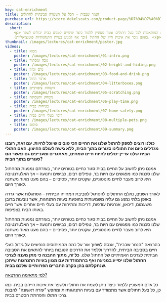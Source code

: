 ```yaml
---
key: cat-enrichment
title: הנמר שבבית - הכל על העשרה סביבתית לחתולים
purchase_url: https://store.dekelscats.com/product-page/%D7%94%D7%A0%D7%9E%D7%A8-%D7%A9%D7%91%D7%91%D7%99%D7%AA-%D7%94%D7%9B%D7%9C-%D7%A2%D7%9C-%D7%94%D7%A2%D7%A9%D7%A8%D7%94-%D7%A1%D7%91%D7%99%D7%91%D7%AA%D7%99%D7%AA-%D7%9C%D7%97%D7%AA%D7%95%D7%9C%D7%99%D7%9D-%D7%94%D7%A8%D7%A6%D7%90%D7%94-%D7%9E%D7%95%D7%A7%D7%9C%D7%98%D7%AA
description:
  short:
    <p> סדרת הרצאות המותאמות לכל בעל חתולים אשר מעוניין ללמוד כיצד שינויים קטנים בבית יכולים לשפר
    באופן ניכר את איכות חייו של החתול (וכך אף למנוע בעיות התנהגותיות פוטנציאליות). </p>
thumbnail: /images/lectures/cat-enrichment/poster.jpg
videos:
  - title: מבוא
    poster: /images/lectures/cat-enrichment/01-intro.png
  - title: גובה ומסתור
    poster: /images/lectures/cat-enrichment/02-height-and-hiding.png
  - title: מים ומזון
    poster: /images/lectures/cat-enrichment/03-food-and-drink.png
  - title: ארגזי החול
    poster: /images/lectures/cat-enrichment/04-litterboxes.png
  - title: השחזת ציפורניים
    poster: /images/lectures/cat-enrichment/05-scratching.png
  - title: משחק ותעסוקה
    poster: /images/lectures/cat-enrichment/06-play-time.png
  - title: בטיחות בבית
    poster: /images/lectures/cat-enrichment/07-home-safety.png
  - title: ריבוי בעלי חיים בבית
    poster: /images/lectures/cat-enrichment/08-multiple-pets.png
  - title: סיכום
    poster: /images/lectures/cat-enrichment/09-summary.png
---
```


<div>
  <p>
    <b>
      כולנו רוצים לספק לחתול שלנו את החיים הכי טובים שיוכל לחיות. עם זאת, רובנו מגדלים כיום את
      חתולינו סגורים בתוך הבית, ללא גישה לעולם החיצון. האם חתולי הבית שלנו עדיין יכולים לחיות
      חיים שמחים, מאתגרים ומעניינים גם כאשר הם סגורים בתוך הבית?
    </b>
  </p>

  <p>
    אמנם ניתן לחשוב על החיים בבית סגור כחיים בטוחים יותר, בעזרתם נמנעות מהחתול שלנו סכנות כמו
    מפגשים עם חיות בר, טפילים רבים, כבישים ותנועה – אך האלטרנטיבה היא לרוב מעבר לחיים
    מונוטוניים, שקטים יותר, פסיביים – בהם מעט מאוד משתנה לאורך היום.
  </p>

  <p>
    לאורך השנים, נאלצו החתולים להסתגל לסביבת המחייה הביתית – הסתגלות אשר גררה באופן בלתי נמנע
    גם עליה משמעותית בהופעת בעיות התנהגות, אשר נובעות ברובן משעמום, דיכאון, אנרגיות עודפות,
    דריכות ומתיחות עם בעלי חיים אחרים אשר חיים באותו הבית בצפיפות.
  </p>

  <p>
    אמנם ניתן לחשוב על החיים בבית סגור כחיים בטוחים יותר, בעזרתם נמנעות מהחתול שלנו סכנות כמו
    מפגשים עם חיות בר, טפילים רבים, כבישים ותנועה – אך האלטרנטיבה היא לרוב מעבר לחיים
    מונוטוניים, שקטים יותר, פסיביים – בהם מעט מאוד משתנה לאורך היום.
  </p>

  <p>
    בהרצאה "הנמר שבבית", אנסה לשפוך אור על כמה מהמיתוסים הנפוצים על גידול בעלי חיים בסביבה
    הביתית, להדריך וללמד את הדרכים הטובות ביותר להתאים את הסביבה הביתית לצרכים האמיתיים של
    החתול שלנו.
    <b>
      כל זה, מתוך ההבנה כי מתן מענה לצרכי החתול שלנו יסייע במניעה ואף בהתמודדות עם מגוון בעיות
      התנהגות שיתכן שנתקלתם בהן בקרב החברים הפרוותיים שלכם בבית.
    </b>
  </p>

  <u class="text-lg font-bold my-5 block">
    למי מתאימה ההרצאה?
  </u>
  <p>
    כל אדם המעוניין ללמוד כיצד ניתן לשמח את חתוליו ולשפר את איכות חייהם בבית. כמו כן, כל בעל
    חתולים אשר מתמודד עם בעיות התנהגותיות ומחפש "עזרה ראשונה" להבנת צרכי חתולו והפחתת הסטרס
    בבית.
  </p>

  <p></p>
</div>
